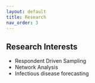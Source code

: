 ```yaml
---
layout: default
title: Research
nav_order: 3
---
```


## Research Interests

- Respondent Driven Sampling
- Network Analysis
- Infectious disease forecasting

